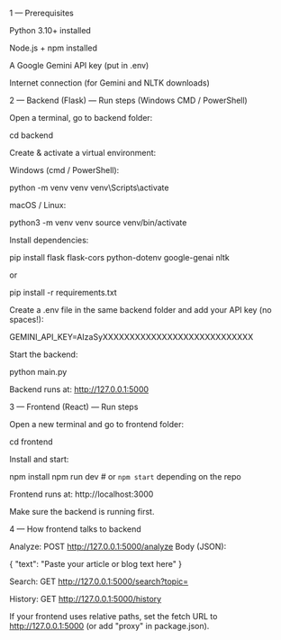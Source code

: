 1 — Prerequisites

Python 3.10+ installed

Node.js + npm installed

A Google Gemini API key (put in .env)

Internet connection (for Gemini and NLTK downloads)



2 — Backend (Flask) — Run steps (Windows CMD / PowerShell)

Open a terminal, go to backend folder:

cd backend

Create & activate a virtual environment:

Windows (cmd / PowerShell):

python -m venv venv
venv\Scripts\activate

macOS / Linux:

python3 -m venv venv
source venv/bin/activate

Install dependencies:

pip install flask flask-cors python-dotenv google-genai nltk

or 

pip install -r requirements.txt


<!-- I already add my Gemini api key for testing  -->
<!-- Optional -->

Create a .env file in the same backend folder and add your API key (no spaces!):  

GEMINI_API_KEY=AIzaSyXXXXXXXXXXXXXXXXXXXXXXXXXXXX

Start the backend:

python main.py

Backend runs at: http://127.0.0.1:5000





3 — Frontend (React) — Run steps

Open a new terminal and go to frontend folder:

cd frontend

Install and start:

npm install
npm run dev # or `npm start` depending on the repo

Frontend runs at: http://localhost:3000

Make sure the backend is running first.




4 — How frontend talks to backend

Analyze: POST http://127.0.0.1:5000/analyze
Body (JSON):

{ "text": "Paste your article or blog text here" }

Search: GET http://127.0.0.1:5000/search?topic=<term>

History: GET http://127.0.0.1:5000/history

If your frontend uses relative paths, set the fetch URL to http://127.0.0.1:5000 (or add "proxy" in package.json).




